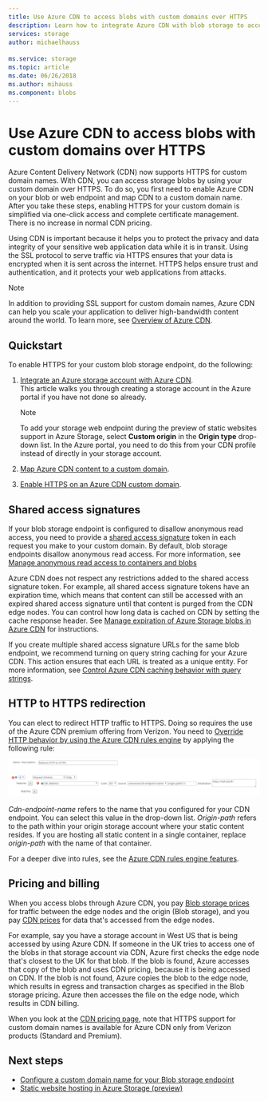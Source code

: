 ```yaml
---
title: Use Azure CDN to access blobs with custom domains over HTTPS
description: Learn how to integrate Azure CDN with blob storage to access blobs with custom domains over HTTPS
services: storage
author: michaelhauss

ms.service: storage
ms.topic: article
ms.date: 06/26/2018
ms.author: mihauss
ms.component: blobs
---
```


# Use Azure CDN to access blobs with custom domains over HTTPS

Azure Content Delivery Network (CDN) now supports HTTPS for custom domain names. With CDN, you can access storage blobs by using your custom domain over HTTPS. To do so, you first need to enable Azure CDN on your blob or web endpoint and map CDN to a custom domain name. After you take these steps, enabling HTTPS for your custom domain is simplified via one-click access and complete certificate management. There is no increase in normal CDN pricing.

Using CDN is important because it helps you to protect the privacy and data integrity of your sensitive web application data while it is in transit. Using the SSL protocol to serve traffic via HTTPS ensures that your data is encrypted when it is sent across the internet. HTTPS helps ensure trust and authentication, and it protects your web applications from attacks.

> [!NOTE]  
> In addition to providing SSL support for custom domain names, Azure CDN can help you scale your application to deliver high-bandwidth content around the world. To learn more, see [Overview of Azure CDN](../../cdn/cdn-overview.md).

## Quickstart

To enable HTTPS for your custom blob storage endpoint, do the following:

1.  [Integrate an Azure storage account with Azure CDN](../../cdn/cdn-create-a-storage-account-with-cdn.md).  
    This article walks you through creating a storage account in the Azure portal if you have not done so already.

    > [!NOTE]  
    > To add your storage web endpoint during the preview of static websites support in Azure Storage, select **Custom origin** in the **Origin type** drop-down list. In the Azure portal, you need to do this from your CDN profile instead of directly in your storage account.

2.  [Map Azure CDN content to a custom domain](../../cdn/cdn-map-content-to-custom-domain.md).

3.  [Enable HTTPS on an Azure CDN custom domain](../../cdn/cdn-custom-ssl.md).

## Shared access signatures

If your blob storage endpoint is configured to disallow anonymous read access, you need to provide a [shared access signature](../common/storage-dotnet-shared-access-signature-part-1.md?toc=%2fazure%2fstorage%2fblobs%2ftoc.json) token in each request you make to your custom domain. By default, blob storage endpoints disallow anonymous read access. For more information, see [Manage anonymous read access to containers and blobs](storage-manage-access-to-resources.md)

Azure CDN does not respect any restrictions added to the shared access signature token. For example, all shared access signature tokens have an expiration time, which means that content can still be accessed with an expired shared access signature until that content is purged from the CDN edge nodes. You can control how long data is cached on CDN by setting the cache response header. See [Manage expiration of Azure Storage blobs in Azure CDN](../../cdn/cdn-manage-expiration-of-blob-content.md) for instructions.

If you create multiple shared access signature URLs for the same blob endpoint, we recommend turning on query string caching for your Azure CDN. This action ensures that each URL is treated as a unique entity. For more information, see [Control Azure CDN caching behavior with query strings](../../cdn/cdn-query-string.md).

## HTTP to HTTPS redirection

You can elect to redirect HTTP traffic to HTTPS. Doing so requires the use of the Azure CDN premium offering from Verizon. You need to [Override HTTP behavior by using the Azure CDN rules engine](../../cdn/cdn-rules-engine.md) by applying the following rule:

![HTTP to HTTPS redirection rule](./media/storage-https-custom-domain-cdn/redirect-to-https.png)

*Cdn-endpoint-name* refers to the name that you configured for your CDN endpoint. You can select this value in the drop-down list. *Origin-path* refers to the path within your origin storage account where your static content resides. If you are hosting all static content in a single container, replace *origin-path* with the name of that container.

For a deeper dive into rules, see the [Azure CDN rules engine features](../../cdn/cdn-rules-engine-reference-features.md).

## Pricing and billing

When you access blobs through Azure CDN, you pay [Blob storage prices](https://azure.microsoft.com/pricing/details/storage/blobs/) for traffic between the edge nodes and the origin (Blob storage), and you pay [CDN prices](https://azure.microsoft.com/pricing/details/cdn/) for data that's accessed from the edge nodes.

For example, say you have a storage account in West US that is being accessed by using Azure CDN. If someone in the UK tries to access one of the blobs in that storage account via CDN, Azure first checks the edge node that's closest to the UK for that blob. If the blob is found, Azure accesses that copy of the blob and uses CDN pricing, because it is being accessed on CDN. If the blob is not found, Azure copies the blob to the edge node, which results in egress and transaction charges as specified in the Blob storage pricing. Azure then accesses the file on the edge node, which results in CDN billing.

When you look at the [CDN pricing page](https://azure.microsoft.com/pricing/details/cdn/), note that HTTPS support for custom domain names is available for Azure CDN only from Verizon products (Standard and Premium).

## Next steps

* [Configure a custom domain name for your Blob storage endpoint](storage-custom-domain-name.md)
* [Static website hosting in Azure Storage (preview)](storage-blob-static-website.md)
